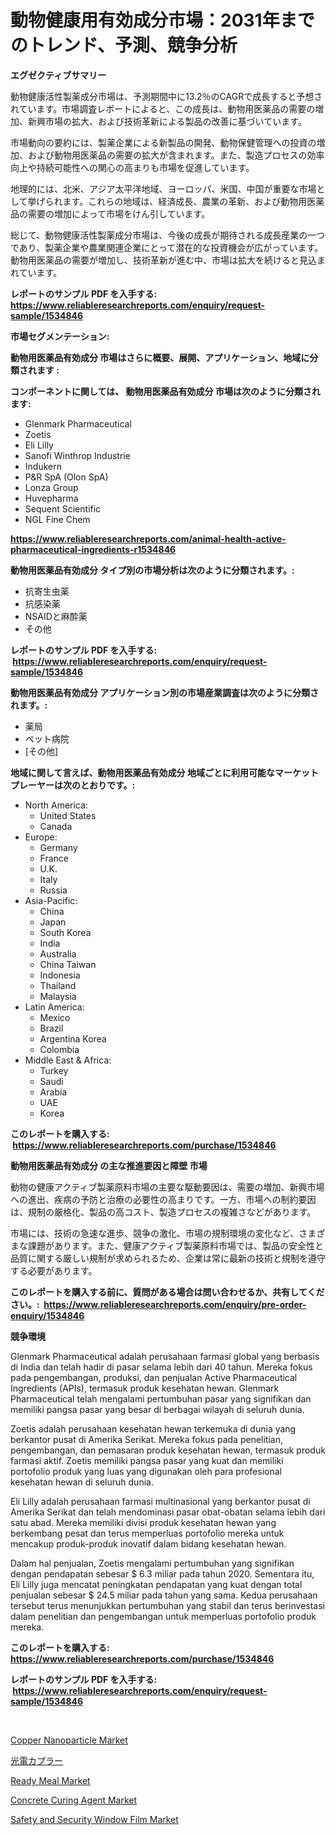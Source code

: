 <p><h1>動物健康用有効成分市場：2031年までのトレンド、予測、競争分析</h1></p><p><strong>エグゼクティブサマリー</strong></p>
<p><p>動物健康活性製薬成分市場は、予測期間中に13.2％のCAGRで成長すると予想されています。市場調査レポートによると、この成長は、動物用医薬品の需要の増加、新興市場の拡大、および技術革新による製品の改善に基づいています。</p><p>市場動向の要約には、製薬企業による新製品の開発、動物保健管理への投資の増加、および動物用医薬品の需要の拡大が含まれます。また、製造プロセスの効率向上や持続可能性への関心の高まりも市場を促進しています。</p><p>地理的には、北米、アジア太平洋地域、ヨーロッパ、米国、中国が重要な市場として挙げられます。これらの地域は、経済成長、農業の革新、および動物用医薬品の需要の増加によって市場をけん引しています。</p><p>総じて、動物健康活性製薬成分市場は、今後の成長が期待される成長産業の一つであり、製薬企業や農業関連企業にとって潜在的な投資機会が広がっています。動物用医薬品の需要が増加し、技術革新が進む中、市場は拡大を続けると見込まれています。</p></p>
<p><strong>レポートのサンプル PDF を入手する: <a href="https://www.reliableresearchreports.com/enquiry/request-sample/1534846">https://www.reliableresearchreports.com/enquiry/request-sample/1534846</a></strong></p>
<p><strong>市場セグメンテーション:</strong></p>
<p><strong> 動物用医薬品有効成分 市場はさらに概要、展開、アプリケーション、地域に分類されます :</strong></p>
<p><strong>コンポーネントに関しては、 動物用医薬品有効成分 市場は次のように分類されます: &nbsp;</strong></p>
<p><ul><li>Glenmark Pharmaceutical</li><li>Zoetis</li><li>Eli Lilly</li><li>Sanofi Winthrop Industrie</li><li>Indukern</li><li>P&R SpA (Olon SpA)</li><li>Lonza Group</li><li>Huvepharma</li><li>Sequent Scientific</li><li>NGL Fine Chem</li></ul></p>
<p><strong><a href="https://www.reliableresearchreports.com/animal-health-active-pharmaceutical-ingredients-r1534846">https://www.reliableresearchreports.com/animal-health-active-pharmaceutical-ingredients-r1534846</a></strong></p>
<p><strong> 動物用医薬品有効成分 タイプ別の市場分析は次のように分類されます。:</strong></p>
<p><ul><li>抗寄生虫薬</li><li>抗感染薬</li><li>NSAIDと麻酔薬</li><li>その他</li></ul></p>
<p><strong>レポートのサンプル PDF を入手する: &nbsp;<a href="https://www.reliableresearchreports.com/enquiry/request-sample/1534846">https://www.reliableresearchreports.com/enquiry/request-sample/1534846</a></strong></p>
<p><strong> 動物用医薬品有効成分 アプリケーション別の市場産業調査は次のように分類されます。:</strong></p>
<p><ul><li>薬局</li><li>ペット病院</li><li>[その他]</li></ul></p>
<p><strong>地域に関して言えば、動物用医薬品有効成分 地域ごとに利用可能なマーケットプレーヤーは次のとおりです。:</strong></p>
<p><ul>
    <li>
        North America:
        <ul>
            <li>United States</li>
            <li>Canada</li>
        </ul>
    </li>
    <li>
        Europe:
        <ul>
            <li>Germany</li>
            <li>France</li>
            <li>U.K.</li>
            <li>Italy</li>
            <li>Russia</li>
        </ul>
    </li>
    <li>
        Asia-Pacific:
        <ul>
            <li>China</li>
            <li>Japan</li>
            <li>South Korea</li>
            <li>India</li>
            <li>Australia</li>
            <li>China Taiwan</li>
            <li>Indonesia</li>
            <li>Thailand</li>
            <li>Malaysia</li>
        </ul>
    </li>
    <li>
        Latin America:
        <ul>
            <li>Mexico</li>
            <li>Brazil</li>
            <li>Argentina Korea</li>
            <li>Colombia</li>
        </ul>
    </li>
    <li>
        Middle East & Africa:
        <ul>
            <li>Turkey</li>
            <li>Saudi</li>
            <li>Arabia</li>
            <li>UAE</li>
            <li>Korea</li>
        </ul>
    </li>
    </ul></p>
<p><strong>このレポートを購入する: &nbsp;<a href="https://www.reliableresearchreports.com/purchase/1534846">https://www.reliableresearchreports.com/purchase/1534846</a></strong></p>
<p><strong>動物用医薬品有効成分 の主な推進要因と障壁 市場</strong></p>
<p><p>動物の健康アクティブ製薬原料市場の主要な駆動要因は、需要の増加、新興市場への進出、疾病の予防と治療の必要性の高まりです。一方、市場への制約要因は、規制の厳格化、製品の高コスト、製造プロセスの複雑さなどがあります。</p><p>市場には、技術の急速な進歩、競争の激化、市場の規制環境の変化など、さまざまな課題があります。また、健康アクティブ製薬原料市場では、製品の安全性と品質に関する厳しい規制が求められるため、企業は常に最新の技術と規制を遵守する必要があります。</p></p>
<p><strong>このレポートを購入する前に、質問がある場合は問い合わせるか、共有してください。:&nbsp; <a href="https://www.reliableresearchreports.com/enquiry/pre-order-enquiry/1534846">https://www.reliableresearchreports.com/enquiry/pre-order-enquiry/1534846</a></strong></p>
<p><strong>競争環境</strong></p>
<p><p>Glenmark Pharmaceutical adalah perusahaan farmasi global yang berbasis di India dan telah hadir di pasar selama lebih dari 40 tahun. Mereka fokus pada pengembangan, produksi, dan penjualan Active Pharmaceutical Ingredients (APIs), termasuk produk kesehatan hewan. Glenmark Pharmaceutical telah mengalami pertumbuhan pasar yang signifikan dan memiliki pangsa pasar yang besar di berbagai wilayah di seluruh dunia.</p><p>Zoetis adalah perusahaan kesehatan hewan terkemuka di dunia yang berkantor pusat di Amerika Serikat. Mereka fokus pada penelitian, pengembangan, dan pemasaran produk kesehatan hewan, termasuk produk farmasi aktif. Zoetis memiliki pangsa pasar yang kuat dan memiliki portofolio produk yang luas yang digunakan oleh para profesional kesehatan hewan di seluruh dunia.</p><p>Eli Lilly adalah perusahaan farmasi multinasional yang berkantor pusat di Amerika Serikat dan telah mendominasi pasar obat-obatan selama lebih dari satu abad. Mereka memiliki divisi produk kesehatan hewan yang berkembang pesat dan terus memperluas portofolio mereka untuk mencakup produk-produk inovatif dalam bidang kesehatan hewan.</p><p>Dalam hal penjualan, Zoetis mengalami pertumbuhan yang signifikan dengan pendapatan sebesar $ 6.3 miliar pada tahun 2020. Sementara itu, Eli Lilly juga mencatat peningkatan pendapatan yang kuat dengan total penjualan sebesar $ 24.5 miliar pada tahun yang sama. Kedua perusahaan tersebut terus menunjukkan pertumbuhan yang stabil dan terus berinvestasi dalam penelitian dan pengembangan untuk memperluas portofolio produk mereka.</p></p>
<p><strong>このレポートを購入する: &nbsp; <a href="https://www.reliableresearchreports.com/purchase/1534846">https://www.reliableresearchreports.com/purchase/1534846</a></strong></p>
<p><strong>レポートのサンプル PDF を入手する: &nbsp;<a href="https://www.reliableresearchreports.com/enquiry/request-sample/1534846">https://www.reliableresearchreports.com/enquiry/request-sample/1534846</a></strong><strong></strong></p>
<p>&nbsp;</p>
<p><p><a href="https://issuu.com/reportprime-2/docs/copper-nanoparticle-market-size-2030.pptx">Copper Nanoparticle Market</a></p><p><a href="https://github.com/joaejkdzgyljvo6/Market-Research-Report-List-1/blob/main/788306518240.md">光電カプラー</a></p><p><a href="https://github.com/RoccoManning/Market-Research-Report-List-4/blob/main/ready-meal-market.md">Ready Meal Market</a></p><p><a href="https://issuu.com/reportprime-2/docs/concrete-curing-agent-market-size-2030.pptx">Concrete Curing Agent Market</a></p><p><a href="https://boundless-drawbridge-702.notion.site/Global-Safety-and-Security-Window-Film-Market-by-Types-Applications-and-Major-Players-with-Region-b755debb941b4f30851389a501ddfba0">Safety and Security Window Film Market</a></p></p>
